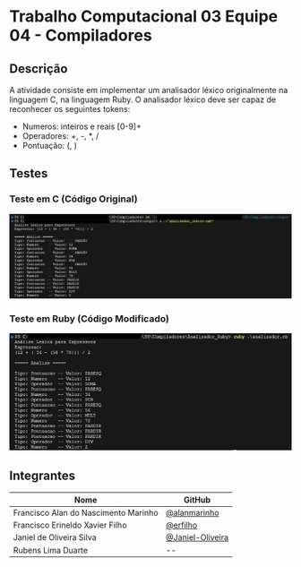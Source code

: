 # Trabalho Computacional 03 Equipe 04 - Compiladores

## Descrição
A atividade consiste em implementar um analisador léxico originalmente na linguagem C, na linguagem Ruby. O analisador léxico deve ser capaz de reconhecer os seguintes tokens:

- Numeros: inteiros e reais [0-9]+
- Operadores: +, -, *, /
- Pontuação: (, )

## Testes
### Teste em C (Código Original)
![Teste em C (Código Original)](./images/img2.png)

### Teste em Ruby (Código Modificado)
![Teste em Ruby (Código Modificado)](./images/img1.png)

## Integrantes
 
| Nome                                 | GitHub                                                 |
|--------------------------------------|--------------------------------------------------------|
| Francisco Alan do Nascimento Marinho | [@alanmarinho](https://github.com/alanmarinho)         |
| Francisco Erineldo Xavier Filho      | [@erfilho](https://github.com/erfilho)                 |
| Janiel de Oliveira Silva             | [@Janiel-Oliveira](https://github.com/Janiel-Oliveira) |
| Rubens Lima Duarte                   | --                                                     |
